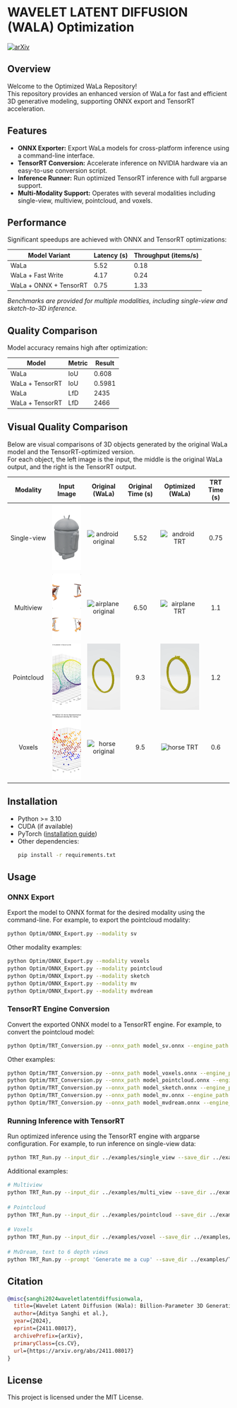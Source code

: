 # WAVELET LATENT DIFFUSION (WALA) Optimization
[![arXiv](https://img.shields.io/badge/arXiv-2401.11067-b31b1b.svg)](https://arxiv.org/pdf/2411.08017)

## Overview

Welcome to the Optimized WaLa Repository!  
This repository provides an enhanced version of WaLa for fast and efficient 3D generative modeling, supporting ONNX export and TensorRT acceleration.

## Features

- **ONNX Exporter:** Export WaLa models for cross-platform inference using a command-line interface.
- **TensorRT Conversion:** Accelerate inference on NVIDIA hardware via an easy-to-use conversion script.
- **Inference Runner:** Run optimized TensorRT inference with full argparse support.
- **Multi-Modality Support:** Operates with several modalities including single-view, multiview, pointcloud, and voxels.

## Performance

Significant speedups are achieved with ONNX and TensorRT optimizations:

| Model Variant           | Latency (s) | Throughput (items/s) |
|-------------------------|-------------|----------------------|
| WaLa                    |     5.52    |         0.18         |
| WaLa + Fast Write       |     4.17    |         0.24         |
| WaLa + ONNX + TensorRT  |     0.75    |         1.33         |

*Benchmarks are provided for multiple modalities, including single-view and sketch-to-3D inference.*

## Quality Comparison

Model accuracy remains high after optimization:

| Model                | Metric | Result  |
|----------------------|--------|---------|
| WaLa                 | IoU    | 0.608   |
| WaLa + TensorRT      | IoU    | 0.5981  |
| WaLa                 | LfD    | 2435    |
| WaLa + TensorRT      | LfD    | 2466    |

## Visual Quality Comparison

Below are visual comparisons of 3D objects generated by the original WaLa model and the TensorRT-optimized version.  
For each object, the left image is the input, the middle is the original WaLa output, and the right is the TensorRT output.

<table style="table-layout: fixed; width: 100%; text-align: center; margin: auto;">
  <colgroup>
    <col style="width: 120px;">
    <col style="width: 150px;">
    <col style="width: 150px;">
    <col style="width: 100px;">
    <col style="width: 150px;">
    <col style="width: 100px;">
  </colgroup>
  <thead>
    <tr>
      <th style="width: 120px; text-align: center;">Modality</th>
      <th style="width: 150px; text-align: center;">Input Image</th>
      <th style="width: 150px; text-align: center;">Original (WaLa)</th>
      <th style="width: 100px; text-align: center;">Original Time (s)</th>
      <th style="width: 150px; text-align: center;">Optimized (WaLa)</th>
      <th style="width: 100px; text-align: center;">TRT Time (s)</th>
    </tr>
  </thead>
  <tbody>
    <tr>
      <td style="width: 120px; text-align: center;">Single-view</td>
      <td style="width: 150px; text-align: center;">
        <img src="figures/Android_Figure_Chrome.png" style="width:150px; height:150px; object-fit: cover;" alt="android input"/>
      </td>
      <td style="width: 150px; text-align: center;">
        <img src="figures/android.gif" style="width:150px; height:150px; object-fit: cover;" alt="android original"/>
      </td>
      <td style="width: 100px;"><div style="text-align: center; width: 100%;">5.52</div></td>
      <td style="width: 150px; text-align: center;">
        <img src="figures/android_trt.gif" style="width:150px; height:150px; object-fit: cover;" alt="android TRT"/>
      </td>
      <td style="width: 100px;"><div style="text-align: center; width: 100%;">0.75</div></td>
    </tr>
    <tr>
      <td style="width: 120px; text-align: center;">Multiview</td>
      <td style="width: 150px; text-align: center;">
        <img src="figures/airplane.png" style="width:150px; height:150px; object-fit: cover;" alt="airplane input"/>
      </td>
      <td style="width: 150px; text-align: center;">
        <img src="figures/plane.gif" style="width:150px; height:150px; object-fit: cover;" alt="airplane original"/>
      </td>
      <td style="width: 100px;"><div style="text-align: center; width: 100%;">6.50</div></td>
      <td style="width: 150px; text-align: center;">
        <img src="figures/plane_trt.gif" style="width:150px; height:150px; object-fit: cover;" alt="airplane TRT"/>
      </td>
      <td style="width: 100px;"><div style="text-align: center; width: 100%;">1.1</div></td>
    </tr>
    <tr>
      <td style="width: 120px; text-align: center;">Pointcloud</td>
      <td style="width: 150px; text-align: center;">
        <img src="figures/ring.png" style="width:150px; height:150px; object-fit: cover;" alt="ring input"/>
      </td>
      <td style="width: 150px; text-align: center;">
        <img src="figures/ring.gif" style="width:150px; height:150px; object-fit: cover;" alt="ring original"/>
      </td>
      <td style="width: 100px;"><div style="text-align: center; width: 100%;">9.3</div></td>
      <td style="width: 150px; text-align: center;">
        <img src="figures/ring_trt.gif" style="width:150px; height:150px; object-fit: cover;" alt="ring TRT"/>
      </td>
      <td style="width: 100px;"><div style="text-align: center; width: 100%;">1.2</div></td>
    </tr>
    <tr>
      <td style="width: 120px; text-align: center;">Voxels</td>
      <td style="width: 150px; text-align: center;">
        <img src="figures/horse.png" style="width:150px; height:150px; object-fit: cover;" alt="horse input"/>
      </td>
      <td style="width: 150px; text-align: center;">
        <img src="figures/horse.gif" style="width:150px; height:150px; object-fit: cover;" alt="horse original"/>
      </td>
      <td style="width: 100px;"><div style="text-align: center; width: 100%;">9.5</div></td>
      <td style="width: 150px; text-align: center;">
        <img src="figures/horse_trt.gif" style="width:150px; height:150px; object-fit: cover;" alt="horse TRT"/>
      </td>
      <td style="width: 100px;"><div style="text-align: center; width: 100%;">0.6</div></td>
    </tr>
  </tbody>
</table>

## Installation

- Python >= 3.10
- CUDA (if available)
- PyTorch ([installation guide](https://pytorch.org/get-started/locally/))
- Other dependencies:  
  ```sh
  pip install -r requirements.txt
  ```

## Usage

### ONNX Export

Export the model to ONNX format for the desired modality using the command-line. For example, to export the pointcloud modality:

```sh
python Optim/ONNX_Export.py --modality sv
```

Other modality examples:
```sh
python Optim/ONNX_Export.py --modality voxels
python Optim/ONNX_Export.py --modality pointcloud
python Optim/ONNX_Export.py --modality sketch
python Optim/ONNX_Export.py --modality mv
python Optim/ONNX_Export.py --modality mvdream
```

### TensorRT Engine Conversion

Convert the exported ONNX model to a TensorRT engine. For example, to convert the pointcloud model:

```sh
python Optim/TRT_Conversion.py --onnx_path model_sv.onnx --engine_path model_sv.trt
```

Other examples:
```sh
python Optim/TRT_Conversion.py --onnx_path model_voxels.onnx --engine_path model_voxels.trt
python Optim/TRT_Conversion.py --onnx_path model_pointcloud.onnx --engine_path model_pointcloud.trt
python Optim/TRT_Conversion.py --onnx_path model_sketch.onnx --engine_path model_sketch.trt
python Optim/TRT_Conversion.py --onnx_path model_mv.onnx --engine_path model_mv.trt
python Optim/TRT_Conversion.py --onnx_path model_mvdream.onnx --engine_path model_mvdream.trt
```

### Running Inference with TensorRT

Run optimized inference using the TensorRT engine with argparse configuration. For example, to run inference on single-view data:

```sh
python TRT_Run.py --input_dir ../examples/single_view --save_dir ../examples/Test_Gen --engine_path model_sv.trt --modality singleview
```

Additional examples:
```sh
# Multiview
python TRT_Run.py --input_dir ../examples/multi_view --save_dir ../examples/Test_Gen --engine_path model_mv.trt --modality multiview

# Pointcloud
python TRT_Run.py --input_dir ../examples/pointcloud --save_dir ../examples/Test_Gen --engine_path model_pointcloud.trt --modality pointcloud

# Voxels
python TRT_Run.py --input_dir ../examples/voxel --save_dir ../examples/Test_Gen --engine_path model_voxels.trt --modality voxels

# MvDream, text to 6 depth views
python TRT_Run.py --prompt 'Generate me a cup' --save_dir ../examples/Test_Gen --engine_path model_mvdream.trt --modality mvdream

```

## Citation

```bibtex
@misc{sanghi2024waveletlatentdiffusionwala,
  title={Wavelet Latent Diffusion (Wala): Billion-Parameter 3D Generative Model with Compact Wavelet Encodings},
  author={Aditya Sanghi et al.},
  year={2024},
  eprint={2411.08017},
  archivePrefix={arXiv},
  primaryClass={cs.CV},
  url={https://arxiv.org/abs/2411.08017}
}
```

## License

This project is licensed under the MIT License.